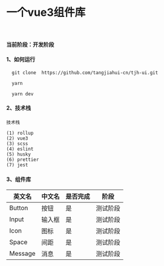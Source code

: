 # 一个vue3组件库

<br/>

#### 当前阶段：开发阶段

#### 1、如何运行
```text
  git clone  https://github.com/tangjiahui-cn/tjh-ui.git 
  
  yarn
  
  yarn dev
```

#### 2、技术栈
```text
技术栈
    
(1) rollup
(2) vue3
(3) scss
(4) eslint
(5) husky
(6) prettier
(7) jest
```

#### 3、组件库
| 英文名 | 中文名 | 是否完成 | 阶段 |
|  ----  |  ----  | ----  | ----  |
| Button | 按钮 | 是 | 测试阶段 |
| Input | 输入框 | 是 | 测试阶段 |
| Icon | 图标 | 是 | 测试阶段 |
| Space | 间距 | 是 | 测试阶段 |
| Message | 消息 | 是 | 测试阶段 |